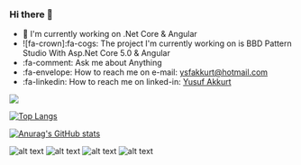 ### Hi there 👋

- 🔭 I'm currently working on .Net Core & Angular
- ![fa-crown]:fa-cogs: The project I'm currently working on is BBD Pattern Studio With Asp.Net Core 5.0 & Angular
- :fa-comment: Ask me about Anything
- :fa-envelope: How to reach me on e-mail:  ysfakkurt@hotmail.com
- :fa-linkedin: How to reach me on linked-in: <a href='https://www.linkedin.com/in/yusuf-akkurt-b89777207/'>Yusuf Akkurt</a>

![](https://komarev.com/ghpvc/?username=YusufAkkurt)

[![Top Langs](https://github-readme-stats.vercel.app/api/top-langs/?username=YusufAkkurt&layout=compact)](https://github.com/YusufAkkurt/github-readme-stats)


[![Anurag's GitHub stats](https://github-readme-stats.vercel.app/api?username=YusufAkkurt)](https://github.com/YusufAkkurt/github-readme-stats)

![alt text](https://camo.githubusercontent.com/134ba5ddb189484394bb06509697e69390933f5b214c64d19c48fb868aad8b1f/68747470733a2f2f696d672e736869656c64732e696f2f62616467652f432532332d3543324439313f7374796c653d666f722d7468652d6261646765266c6f676f3d632d7368617270266c6f676f436f6c6f723d7768697465) ![alt text](https://camo.githubusercontent.com/f36a579a7440dd2cd03da4903249f86d0d44cb7020fd902512bccd139784b363/68747470733a2f2f696d672e736869656c64732e696f2f62616467652f2e4e45542d3543324439313f7374796c653d666f722d7468652d6261646765266c6f676f3d2e6e6574266c6f676f436f6c6f723d7768697465) ![alt text](https://camo.githubusercontent.com/12b63c61453232762a07aa7fdb1ffae2c0d93f66c5624b61d20810399a91ecf0/68747470733a2f2f696d672e736869656c64732e696f2f62616467652f2e4e4554436f72652d3543324439313f7374796c653d666f722d7468652d6261646765266c6f676f3d2e6e6574266c6f676f436f6c6f723d7768697465) ![alt text](https://camo.githubusercontent.com/154b109392c658875e8ae5fd94e79ab62f82341149424efc8eb0c1e59821725a/68747470733a2f2f696d672e736869656c64732e696f2f62616467652f4d6963726f736f66745f53514c5f5365727665722d4343323932373f7374796c653d666f722d7468652d6261646765266c6f676f3d6d6963726f736f66742d73716c2d736572766572266c6f676f436f6c6f723d7768697465)
